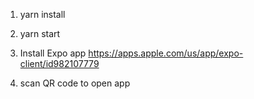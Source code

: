 1. yarn install
2. yarn start

3. Install Expo app https://apps.apple.com/us/app/expo-client/id982107779
4. scan QR code to open app